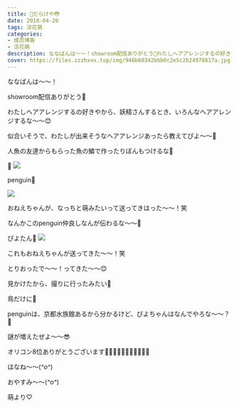 ```yaml
---
title: 🎀だらけや😳
date: 2018-04-20
tags: 涼花萌
categories: 
- 成员博客
- 涼花萌
description: ななばんは〜〜！showroom配信ありがとう💓わたしヘアアレンジするの好きやから、妖精さんするとき、いろんなヘアアレンジするな〜〜😊似合いそうで、...
cover: https://files.zzzhxxx.top/img/946b60342bbb0c2e5c2b24978817a.jpg 
---
```








ななばんは〜〜！






showroom配信ありがとう💓





わたしヘアアレンジするの好きやから、妖精さんするとき、いろんなヘアアレンジするな〜〜😊








似合いそうで、わたしが出来そうなヘアアレンジあったら教えてぴよ〜〜💫






人魚の友達からもらった魚の鱗で作ったりぼんもつけるな🎀





🎀
![](https://files.zzzhxxx.top/img/946b60342bbb0c2e5c2b24978817a.jpg)






















penguin🐧

![](https://files.zzzhxxx.top/img/946b60342bbb0c2e5c2b24978817a-01.jpg)







おねえちゃんが、なっちと萌みたいって送ってきはった〜〜！笑





なんかこのpenguin仲良しなんが伝わるな〜〜💓














ぴよたん🐤
![](https://files.zzzhxxx.top/img/946b60342bbb0c2e5c2b24978817a-02.jpg)







これもおねえちゃんが送ってきた〜〜！笑






とりおったで〜〜！ってきた〜〜😊









見かけたから、撮りに行ったみたい📸


鳥だけに🐥












penguinは、京都水族館あるから分かるけど、ぴよちゃんはなんでやろな〜〜？🤔













謎が増えたぜよ〜〜😎













オリコン8位ありがとうございます👩‍👩‍👧‍👧👩‍👩‍👧‍👧👩‍👩‍👧













ほなね〜〜(*^o^*)

おやすみ〜〜(*^o^*)








萌より♡



